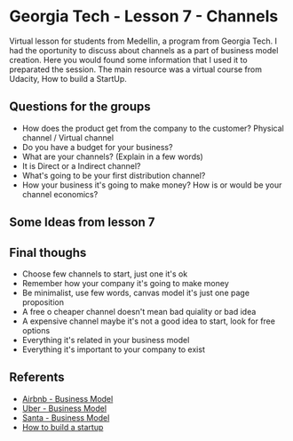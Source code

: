 # Georgia Tech - Lesson 7 - Channels

Virtual lesson for students from Medellin, a program from Georgia Tech. I had the oportunity to discuss about channels as a part of business model creation. Here you would found some information that I used it to preparated the session. The main resource was a virtual course from Udacity, How to build a StartUp.

## Questions for the groups

- How does the product get from the company to the customer? Physical channel / Virtual channel
- Do you have a budget for your business?
- What are your channels? (Explain in a few words)
- It is Direct or a Indirect channel?
- What's going to be your first distribution channel?
- How your business it's going to make money? How is or would be your channel economics?

## Some Ideas from lesson 7

## Final thoughs

- Choose few channels to start, just one it's ok
- Remember how your company it's going to make money
- Be minimalist, use few words, canvas model it's just one page proposition
- A free o cheaper channel doesn't mean bad quiality or bad idea
- A expensive channel maybe it's not a good idea to start, look for free options
- Everything it's related in your business model
- Everything it's important to your company to exist

## Referents

- [Airbnb - Business Model](https://www.prismetric.com/airbnb-business-model/)
- [Uber - Business Model](https://fasrinaleem.medium.com/how-does-virtual-business-model-work-in-uber-769ae72fd933)
- [Santa - Business Model](https://designabetterbusiness.com/2017/12/21/why-the-business-model-of-santa-claus-is-so-successful/)
- [How to build a startup](https://www.udacity.com/enrollment/ep245)

